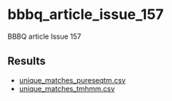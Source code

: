 # bbbq_article_issue_157

BBBQ article Issue 157

## Results

 * [unique_matches_pureseqtm.csv](unique_matches_pureseqtm.csv)
 * [unique_matches_tmhmm.csv](unique_matches_tmhmm.csv)

